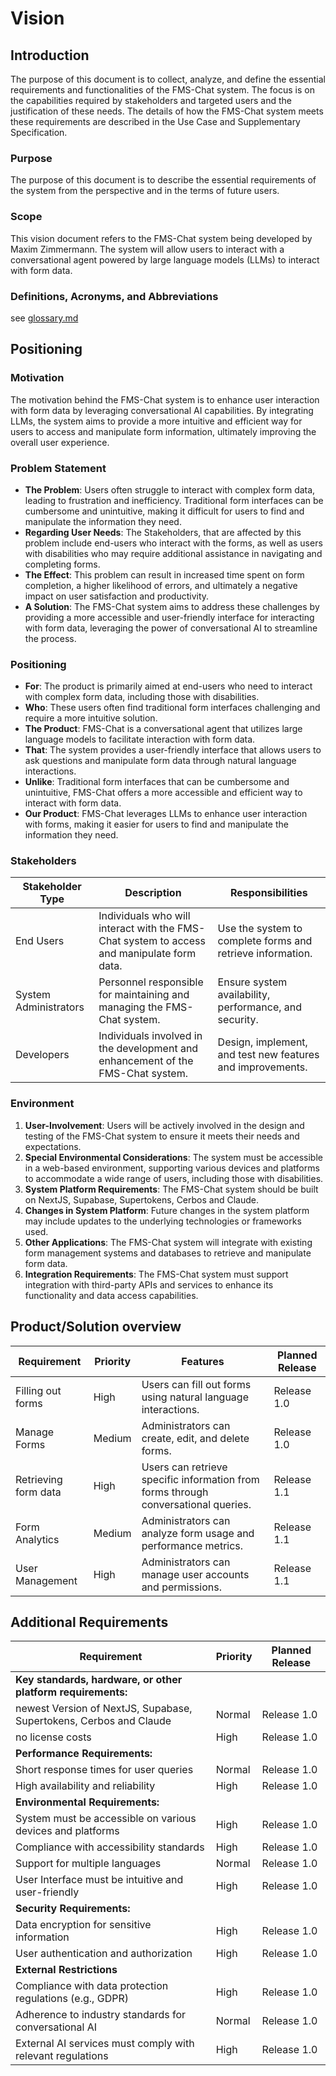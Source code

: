 # Vision
## Introduction
The purpose of this document is to collect, analyze, and define the essential requirements and functionalities of the FMS-Chat system. The focus is on the capabilities required by stakeholders and targeted users and the justification of these needs. The details of how the FMS-Chat system meets these requirements are described in the Use Case and Supplementary Specification.

### Purpose
The purpose of this document is to describe the essential requirements of the system from the perspective and in the terms of future users.

### Scope
This vision document refers to the FMS-Chat system being developed by Maxim Zimmermann. The system will allow users to interact with a conversational agent powered by large language models (LLMs) to interact with form data.

### Definitions, Acronyms, and Abbreviations
see [glossary.md](glossary.md)

## Positioning
### Motivation
The motivation behind the FMS-Chat system is to enhance user interaction with form data by leveraging conversational AI capabilities. By integrating LLMs, the system aims to provide a more intuitive and efficient way for users to access and manipulate form information, ultimately improving the overall user experience.
### Problem Statement
- **The Problem**: Users often struggle to interact with complex form data, leading to frustration and inefficiency. Traditional form interfaces can be cumbersome and unintuitive, making it difficult for users to find and manipulate the information they need.
- **Regarding User Needs**: The Stakeholders, that are affected by this problem include end-users who interact with the forms, as well as users with disabilities who may require additional assistance in navigating and completing forms.
- **The Effect**: This problem can result in increased time spent on form completion, a higher likelihood of errors, and ultimately a negative impact on user satisfaction and productivity.
- **A Solution**: The FMS-Chat system aims to address these challenges by providing a more accessible and user-friendly interface for interacting with form data, leveraging the power of conversational AI to streamline the process.

### Positioning
- **For**: The product is primarily aimed at end-users who need to interact with complex form data, including those with disabilities.
- **Who**: These users often find traditional form interfaces challenging and require a more intuitive solution.
- **The Product**: FMS-Chat is a conversational agent that utilizes large language models to facilitate interaction with form data.
- **That**: The system provides a user-friendly interface that allows users to ask questions and manipulate form data through natural language interactions.
- **Unlike**: Traditional form interfaces that can be cumbersome and unintuitive, FMS-Chat offers a more accessible and efficient way to interact with form data.
- **Our Product**: FMS-Chat leverages LLMs to enhance user interaction with forms, making it easier for users to find and manipulate the information they need.

### Stakeholders
| Stakeholder Type | Description | Responsibilities |
|------------------|-------------|------------------|
| End Users        | Individuals who will interact with the FMS-Chat system to access and manipulate form data. | Use the system to complete forms and retrieve information. |
| System Administrators | Personnel responsible for maintaining and managing the FMS-Chat system. | Ensure system availability, performance, and security. |
| Developers       | Individuals involved in the development and enhancement of the FMS-Chat system. | Design, implement, and test new features and improvements. |

### Environment
1. **User-Involvement**: Users will be actively involved in the design and testing of the FMS-Chat system to ensure it meets their needs and expectations.
2. **Special Environmental Considerations**: The system must be accessible in a web-based environment, supporting various devices and platforms to accommodate a wide range of users, including those with disabilities.
3. **System Platform Requirements**: The FMS-Chat system should be built on NextJS, Supabase, Supertokens, Cerbos and Claude.
4. **Changes in System Platform**: Future changes in the system platform may include updates to the underlying technologies or frameworks used.
5. **Other Applications**: The FMS-Chat system will integrate with existing form management systems and databases to retrieve and manipulate form data.
6. **Integration Requirements**: The FMS-Chat system must support integration with third-party APIs and services to enhance its functionality and data access capabilities.

## Product/Solution overview
| Requirement | Priority | Features | Planned Release |
|-------------|----------|----------|-----------------|
| Filling out forms | High | Users can fill out forms using natural language interactions. | Release 1.0 |
| Manage Forms | Medium | Administrators can create, edit, and delete forms. | Release 1.0 |
| Retrieving form data | High | Users can retrieve specific information from forms through conversational queries. | Release 1.1 |
| Form Analytics | Medium | Administrators can analyze form usage and performance metrics. | Release 1.1 |
| User Management | High | Administrators can manage user accounts and permissions. | Release 1.1 |

## Additional Requirements
| Requirement | Priority | Planned Release |
|-------------|----------|-----------------|
| **Key standards, hardware, or other platform requirements:** | |
| newest Version of NextJS, Supabase, Supertokens, Cerbos and Claude | Normal | Release 1.0 |
| no license costs | High | Release 1.0 |
| **Performance Requirements:** | |
| Short response times for user queries | Normal | Release 1.0 |
| High availability and reliability | High | Release 1.0 |
| **Environmental Requirements:** | |
| System must be accessible on various devices and platforms | High | Release 1.0 |
| Compliance with accessibility standards | High | Release 1.0 |
| Support for multiple languages | Normal | Release 1.0 |
| User Interface must be intuitive and user-friendly | High | Release 1.0 |
| **Security Requirements:** | |
| Data encryption for sensitive information | High | Release 1.0 |
| User authentication and authorization | High | Release 1.0 |
| **External Restrictions** | |
| Compliance with data protection regulations (e.g., GDPR) | High | Release 1.0 |
| Adherence to industry standards for conversational AI | Normal | Release 1.0 |
| External AI services must comply with relevant regulations | High | Release 1.0 |
